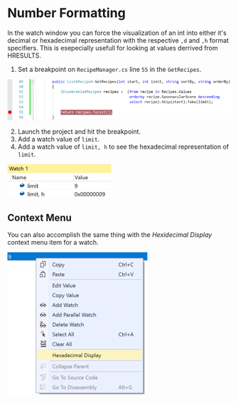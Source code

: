 # Number Formatting
In the watch window you can force the visualization of an int into either it's decimal or hexadecimal representation with the respective `,d` and `,h` format specifiers. This is esepecially usefull for looking at values derrived from HRESULTS.


1. Set a breakpoint on `RecipeManager.cs` line `55` in the `GetRecipes`. 

![Breakpoint set on RecipeManager.cs line 55](NumberFormatting-SetBreakpoint.png)

2. Launch the project and hit the breakpoint.
3. Add a watch value of `limit`.
4. Add a watch value of `limit, h` to see the hexadecimal representation of `limit`.

![Watch window with watches for 'limit' and 'limit, h'](NumberFormatting-Watch.png)

## Context Menu
You can also accomplish the same thing with the *Hexidecimal Display* context menu item for a watch.

![Context menu for watch window with 'Hexidecimal Display' selected](NumberFormatting-ContextMenu.png) 
